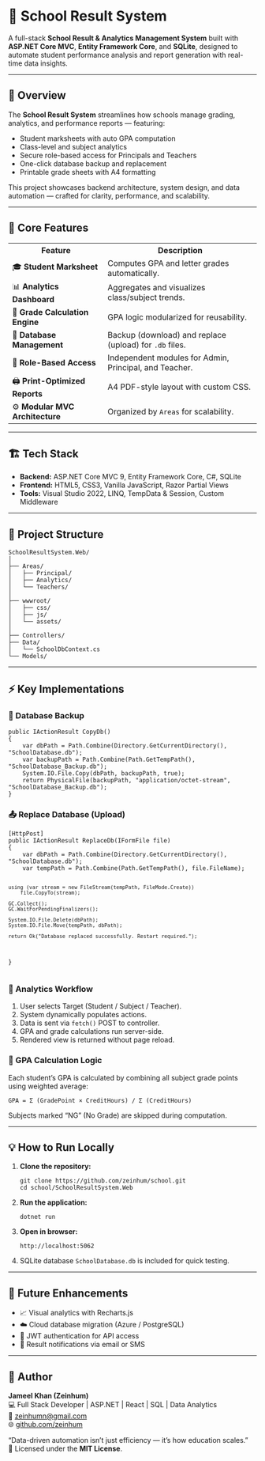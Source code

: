 
<body>

<h1>🏫 School Result System</h1>
<p>A full-stack <strong>School Result & Analytics Management System</strong> built with <strong>ASP.NET Core MVC</strong>, <strong>Entity Framework Core</strong>, and <strong>SQLite</strong>, designed to automate student performance analysis and report generation with real-time data insights.</p>

<hr>

<h2>🚀 Overview</h2>
<p>The <strong>School Result System</strong> streamlines how schools manage grading, analytics, and performance reports — featuring:</p>
<ul>
  <li>Student marksheets with auto GPA computation</li>
  <li>Class-level and subject analytics</li>
  <li>Secure role-based access for Principals and Teachers</li>
  <li>One-click database backup and replacement</li>
  <li>Printable grade sheets with A4 formatting</li>
</ul>
<p>This project showcases backend architecture, system design, and data automation — crafted for clarity, performance, and scalability.</p>

<hr>

<h2>🧠 Core Features</h2>
<table>
  <tr><th>Feature</th><th>Description</th></tr>
  <tr><td>🎓 <strong>Student Marksheet</strong></td><td>Computes GPA and letter grades automatically.</td></tr>
  <tr><td>📊 <strong>Analytics Dashboard</strong></td><td>Aggregates and visualizes class/subject trends.</td></tr>
  <tr><td>🧮 <strong>Grade Calculation Engine</strong></td><td>GPA logic modularized for reusability.</td></tr>
  <tr><td>💾 <strong>Database Management</strong></td><td>Backup (download) and replace (upload) for <code>.db</code> files.</td></tr>
  <tr><td>🔐 <strong>Role-Based Access</strong></td><td>Independent modules for Admin, Principal, and Teacher.</td></tr>
  <tr><td>🖨️ <strong>Print-Optimized Reports</strong></td><td>A4 PDF-style layout with custom CSS.</td></tr>
  <tr><td>⚙️ <strong>Modular MVC Architecture</strong></td><td>Organized by <code>Areas</code> for scalability.</td></tr>
</table>

<hr>

<h2>🏗️ Tech Stack</h2>
<ul>
  <li><strong>Backend:</strong> ASP.NET Core MVC 9, Entity Framework Core, C#, SQLite</li>
  <li><strong>Frontend:</strong> HTML5, CSS3, Vanilla JavaScript, Razor Partial Views</li>
  <li><strong>Tools:</strong> Visual Studio 2022, LINQ, TempData & Session, Custom Middleware</li>
</ul>

<hr>

<h2>📂 Project Structure</h2>
<pre><code>SchoolResultSystem.Web/
│
├── Areas/
│   ├── Principal/
│   ├── Analytics/
│   └── Teachers/
│
├── wwwroot/
│   ├── css/
│   ├── js/
│   └── assets/
│
├── Controllers/
├── Data/
│   └── SchoolDbContext.cs
└── Models/
</code></pre>

<hr>

<h2>⚡ Key Implementations</h2>

<h3>💾 Database Backup</h3>
<pre><code>public IActionResult CopyDb()
{
    var dbPath = Path.Combine(Directory.GetCurrentDirectory(), "SchoolDatabase.db");
    var backupPath = Path.Combine(Path.GetTempPath(), "SchoolDatabase_Backup.db");
    System.IO.File.Copy(dbPath, backupPath, true);
    return PhysicalFile(backupPath, "application/octet-stream", "SchoolDatabase_Backup.db");
}
</code></pre>

<h3>📤 Replace Database (Upload)</h3>
<pre><code>[HttpPost]
public IActionResult ReplaceDb(IFormFile file)
{
    var dbPath = Path.Combine(Directory.GetCurrentDirectory(), "SchoolDatabase.db");
    var tempPath = Path.Combine(Path.GetTempPath(), file.FileName);

    using (var stream = new FileStream(tempPath, FileMode.Create))
        file.CopyTo(stream);

    GC.Collect();
    GC.WaitForPendingFinalizers();

    System.IO.File.Delete(dbPath);
    System.IO.File.Move(tempPath, dbPath);

    return Ok("Database replaced successfully. Restart required.");
}
</code></pre>

<h3>🧩 Analytics Workflow</h3>
<ol>
  <li>User selects Target (Student / Subject / Teacher).</li>
  <li>System dynamically populates actions.</li>
  <li>Data is sent via <code>fetch()</code> POST to controller.</li>
  <li>GPA and grade calculations run server-side.</li>
  <li>Rendered view is returned without page reload.</li>
</ol>

<h3>🧮 GPA Calculation Logic</h3>
<p>Each student’s GPA is calculated by combining all subject grade points using weighted average:</p>
<pre><code>GPA = Σ (GradePoint × CreditHours) / Σ (CreditHours)</code></pre>
<p>Subjects marked “NG” (No Grade) are skipped during computation.</p>

<hr>

<h2>💡 How to Run Locally</h2>
<ol>
  <li><strong>Clone the repository:</strong></li>
  <pre><code>git clone https://github.com/zeinhum/school.git
cd school/SchoolResultSystem.Web</code></pre>
  <li><strong>Run the application:</strong></li>
  <pre><code>dotnet run</code></pre>
  <li><strong>Open in browser:</strong></li>
  <pre><code>http://localhost:5062</code></pre>
  <li>SQLite database <code>SchoolDatabase.db</code> is included for quick testing.</li>
</ol>

<hr>

<h2>🧩 Future Enhancements</h2>
<ul>
  <li>📈 Visual analytics with Recharts.js</li>
  <li>☁️ Cloud database migration (Azure / PostgreSQL)</li>
  <li>🔐 JWT authentication for API access</li>
  <li>📨 Result notifications via email or SMS</li>
</ul>

<hr>

<h2>👤 Author</h2>
<p><strong>Jameel Khan (Zeinhum)</strong><br>
💻 Full Stack Developer | ASP.NET | React | SQL | Data Analytics<br>
📧 <a href="mailto:zeinhumn@gmail.com">zeinhumn@gmail.com</a><br>
🌐 <a href="https://github.com/zeinhum">github.com/zeinhum</a></p>

<div class="quote">“Data-driven automation isn’t just efficiency — it’s how education scales.”</div>

<footer>
  🧾 Licensed under the <strong>MIT License</strong>.
</footer>

</body>

